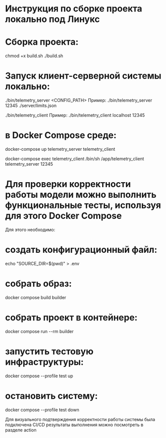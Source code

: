 # Инструкция по сборке проекта локально под Линукс



# Cборка проекта:

chmod +x build.sh
./build.sh

# Запуск клиент-серверной системы локально:

./bin/telemetry_server <PORT> <CONFIG_PATH>
Пример: ./bin/telemetry_server 12345 ./server/limits.json

./bin/telemetry_client <HOST> <PORT>
Пример: ./bin/telemetry_client localhost 12345

# в Docker Compose среде:

docker-compose up telemetry_server telemetry_client

docker-compose exec telemetry_client /bin/sh
/app/telemetry_client telemetry_server 12345

# Для проверки корректности работы модели можно выполнить функциональные тесты, используя для этого Docker Compose
Для этого необходимо:

# создать конфигурационный файл: 
echo "SOURCE_DIR=$(pwd)" > .env


# собрать образ:
docker compose build builder

# собрать проект в контейнере: 
docker compose run --rm builder

# запустить тестовую инфраструктуры: 
docker compose --profile test up

# остановить систему: 
docker compose --profile test down


Для визуального подтверждения корректности работы системы была подключена CI/CD
результаты выполнения можно посмотреть в разделе action

